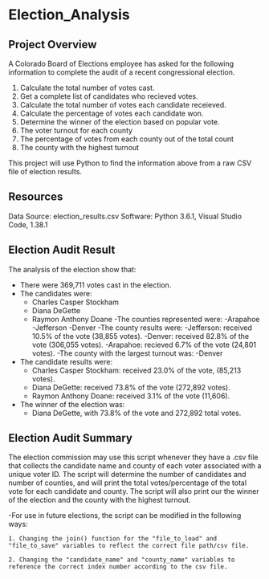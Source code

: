 # Election_Analysis


## Project Overview
A Colorado Board of Elections employee has asked for the following information to complete the audit of a recent congressional election.

1. Calculate the total number of votes cast.
2. Get a complete list of candidates who recieved votes.
3. Calculate the total number of votes each candidate receieved.
4. Calculate the percentage of votes each candidate won.
5. Determine the winner of the election based on popular vote.
6. The voter turnout for each county
7. The percentage of votes from each county out of the total count
8. The county with the highest turnout

This project will use Python to find the information above from a raw CSV file of election results. 

## Resources
Data Source: election_results.csv
Software: Python 3.6.1, Visual Studio Code, 1.38.1

## Election Audit Result
The analysis of the election show that:
- There were 369,711 votes cast in the election.
- The candidates were:
  - Charles Casper Stockham
  - Diana DeGette
  - Raymon Anthony Doane
-The counties represented were:
  -Arapahoe 
  -Jefferson
  -Denver
-The county results were:
  -Jefferson: received 10.5% of the vote (38,855 votes).
  -Denver: received 82.8% of the vote (306,055 votes).
  -Arapahoe: recieved 6.7% of the vote (24,801 votes).
-The county with the largest turnout was:
  -Denver
- The candidate results were:
  - Charles Casper Stockham: received 23.0% of the vote, (85,213 votes).
  - Diana DeGette: received 73.8% of the vote (272,892 votes).
  - Raymon Anthony Doane: received 3.1% of the vote (11,606).
- The winner of the election was:
  - Diana DeGette, with 73.8% of the vote and 272,892 total votes.

## Election Audit Summary
The election commission may use this script whenever they have a .csv file that collects the candidate name and county of each voter associated with a unique voter ID. The script will determine the number of candidates and number of counties, and will print the total votes/percentage of the total vote for each candidate and county. The script will also print our the winner of the election and the county with the highest turnout.

  -For use in future elections, the script can be modified in the following ways:

    1. Changing the join() function for the "file_to_load" and "file_to_save" variables to reflect the correct file path/csv file. 

    2. Changing the "candidate_name" and "county_name" variables to reference the correct index number according to the csv file. 